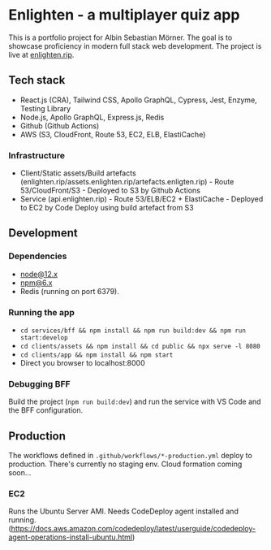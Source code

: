# Enlighten - a multiplayer quiz app

This is a portfolio project for Albin Sebastian Mörner. The goal is to showcase proficiency in modern full stack web development. The project is live at [enlighten.rip](enlighten.rip).

## Tech stack

- React.js (CRA), Tailwind CSS, Apollo GraphQL, Cypress, Jest, Enzyme, Testing Library
- Node.js, Apollo GraphQL, Express.js, Redis
- Github (Github Actions)
- AWS (S3, CloudFront, Route 53, EC2, ELB, ElastiCache)

### Infrastructure
 - Client/Static assets/Build artefacts (enlighten.rip/assets.enlighten.rip/artefacts.enligten.rip) - Route 53/CloudFront/S3 - Deployed to S3 by Github Actions
 - Service (api.enlighten.rip) - Route 53/ELB/EC2 + ElastiCache - Deployed to EC2 by Code Deploy using build artefact from S3

## Development
### Dependencies
- node@12.x
- npm@6.x
- Redis (running on port 6379).

### Running the app
- `cd services/bff && npm install && npm run build:dev && npm run start:develop`
- `cd clients/assets && npm install && cd public && npx serve -l 8080`
- `cd clients/app && npm install && npm start`
- Direct you browser to localhost:8000

### Debugging BFF
Build the project (`npm run build:dev`) and run the service with VS Code and the BFF configuration.

## Production
The workflows defined in `.github/workflows/*-production.yml` deploy to production. There's currently no staging env. Cloud formation coming soon...

### EC2
Runs the Ubuntu Server AMI. Needs CodeDeploy agent installed and running. (https://docs.aws.amazon.com/codedeploy/latest/userguide/codedeploy-agent-operations-install-ubuntu.html)
